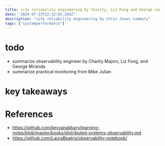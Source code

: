 ```yaml
---
title: site reliability engineering by Charity, Liz Fong and George summary - wip
date: "2024-07-23T22:12:03.284Z"
description: "site reliability engineering by Chris Jones summary"
tags: ["systemperformance"]
---
```


# todo
- summarize observability engineer by Charity Majors, Liz Fong, and George Miranda
- summarize practical monitoring from Mike Julian


# key takeaways


# References
- https://github.com/keyvanakbary/learning-notes/blob/master/books/distributed-systems-observability.md
- https://github.com/LauraBeatris/observability-notebook/
